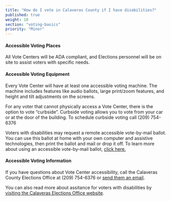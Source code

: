 ```yaml
---
title: "How do I vote in Calaveras County if I have disabilities?"
published: true
weight: 10
section: "voting-basics"
priority: "Minor"
---
```


#### Accessible Voting Places  

All Vote Centers will be ADA compliant, and Elections personnel will be on site to assist voters with specific needs.  

#### Accessible Voting Equipment 

Every Vote Center will have at least one accessible voting machine. The machine includes features like audio ballots, large print/zoom features, and height and tilt adjustments on the screens.

For any voter that cannot physically access a Vote Center, there is the option to vote “curbside”. Curbside voting allows you to vote from your car or at the door of the building. To schedule curbside voting call (209) 754-6376

Voters with disabilities may request a remote accessible vote-by-mail ballot. You can use this ballot at home with your own computer and assistive technologies, then print the ballot and mail or drop it off. To learn more about using an accessible vote-by-mail ballot, [click here.](https://sites.omniballot.us/06009/app/home)

#### Accessible Voting Information  

If you have questions about Vote Center accessibility, call the Calaveras County Elections Office at (209) 754-6376 or [send them an email](mailto:electionsweb@co.calaveras.ca.us).

You can also read more about assitance for voters with disabilities by [visiting the Calaveras Elections Office website](https://elections.calaverasgov.us/Voter-Services/Accessible-Voting).